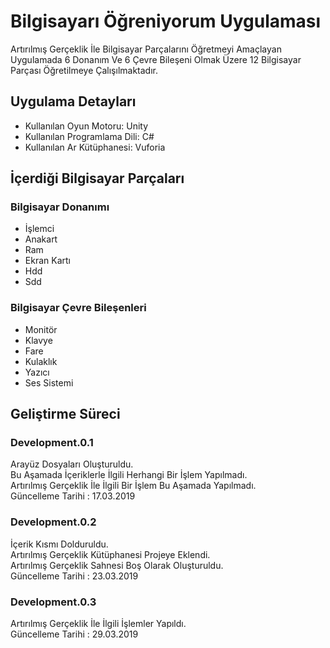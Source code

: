 # Bilgisayarı Öğreniyorum Uygulaması
Artırılmış Gerçeklik İle Bilgisayar Parçalarını Öğretmeyi Amaçlayan Uygulamada 6 Donanım Ve 6 Çevre Bileşeni Olmak Üzere 12 Bilgisayar Parçası Öğretilmeye Çalışılmaktadır.

## Uygulama Detayları
- Kullanılan Oyun Motoru: Unity <br/>
- Kullanılan Programlama Dili: C# <br/>
- Kullanılan Ar Kütüphanesi: Vuforia <br/>

## İçerdiği Bilgisayar Parçaları

### Bilgisayar Donanımı
- İşlemci <br/>
- Anakart <br/>
- Ram <br/>
- Ekran Kartı <br/>
- Hdd <br/>
- Sdd <br/>

### Bilgisayar Çevre Bileşenleri
- Monitör <br/>
- Klavye <br/>
- Fare <br/>
- Kulaklık <br/>
- Yazıcı <br/>
- Ses Sistemi <br/>

## Geliştirme Süreci
### Development.0.1
Arayüz Dosyaları Oluşturuldu. <br/>
Bu Aşamada İçeriklerle İlgili Herhangi Bir İşlem Yapılmadı. <br/>
Artırılmış Gerçeklik İle İlgili Bir İşlem Bu Aşamada Yapılmadı. <br/>
Güncelleme Tarihi : 17.03.2019 <br/>

### Development.0.2
İçerik Kısmı Dolduruldu. <br/>
Artırılmış Gerçeklik Kütüphanesi Projeye Eklendi. <br/>
Artırılmış Gerçeklik Sahnesi Boş Olarak Oluşturuldu. <br/>
Güncelleme Tarihi : 23.03.2019 <br/>

### Development.0.3
Artırılmış Gerçeklik İle İlgili İşlemler Yapıldı. <br/>
Güncelleme Tarihi : 29.03.2019 <br/>
